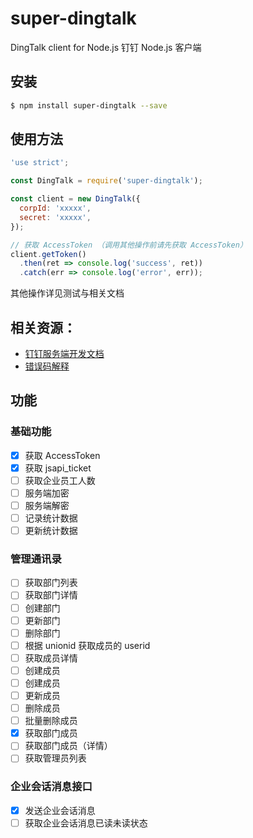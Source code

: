 # super-dingtalk

DingTalk client for Node.js 钉钉 Node.js 客户端

## 安装

```bash
$ npm install super-dingtalk --save
```

## 使用方法

```javascript
'use strict';

const DingTalk = require('super-dingtalk');

const client = new DingTalk({
  corpId: 'xxxxx',
  secret: 'xxxxx',
});

// 获取 AccessToken （调用其他操作前请先获取 AccessToken）
client.getToken()
  .then(ret => console.log('success', ret))
  .catch(err => console.log('error', err));
```

其他操作详见测试与相关文档

## 相关资源：

+ [钉钉服务端开发文档](https://open-doc.dingtalk.com/doc2/detail?spm=0.0.0.0.cffLIh&treeId=172&articleId=104981&docType=1)
+ [错误码解释](https://open-doc.dingtalk.com/docs/doc.htm?spm=a219a.7629140.0.0.JJsHpJ&treeId=172&articleId=104965&docType=1)

## 功能

### 基础功能

- [x] 获取 AccessToken
- [x] 获取 jsapi_ticket
- [ ] 获取企业员工人数
- [ ] 服务端加密
- [ ] 服务端解密
- [ ] 记录统计数据
- [ ] 更新统计数据

### 管理通讯录

- [ ] 获取部门列表
- [ ] 获取部门详情
- [ ] 创建部门
- [ ] 更新部门
- [ ] 删除部门
- [ ] 根据 unionid 获取成员的 userid 
- [ ] 获取成员详情
- [ ] 创建成员
- [ ] 创建成员
- [ ] 更新成员
- [ ] 删除成员
- [ ] 批量删除成员
- [x] 获取部门成员
- [ ] 获取部门成员（详情）
- [ ] 获取管理员列表

### 企业会话消息接口

- [x] 发送企业会话消息
- [ ] 获取企业会话消息已读未读状态